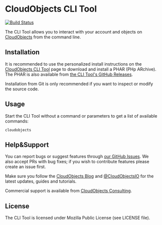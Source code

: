 # CloudObjects CLI Tool

[![Build Status](https://travis-ci.org/CloudObjects/CloudObjects-CLI.svg?branch=0.2)](https://travis-ci.org/CloudObjects/CloudObjects-CLI)

The CLI Tool allows you to interact with your account and objects on [CloudObjects](https://cloudobjects.io/) from the command line.

## Installation

It is recommended to use the personalized install instructions on the [CloudObjects CLI Tool](http://cloudobjects.io/clitool) page to download and install a PHAR (PHp ARchive). The PHAR is also available from [the CLI Tool's GitHub Releases](https://github.com/CloudObjects/CloudObjects-CLI/releases).

Installation from Git is only recommended if you want to inspect or modify the source code.

## Usage

Start the CLI Tool without a command or parameters to get a list of available commands:

    cloudobjects

## Help&Support

You can report bugs or suggest features through [our GitHub Issues](https://github.com/CloudObjects/CloudObjects-CLI/issues). We also accept PRs with bug fixes; if you wish to contribute features please create an issue first.

Make sure you follow the [CloudObjects Blog](https://blog.cloudobjects.io/) and [@CloudObjectsIO](https://twitter.com/CloudObjectsIO) for the latest updates, guides and tutorials.

Commercial support is available from [CloudObjects Consulting](https://cloudobjects.io/consulting).

## License

The CLI Tool is licensed under Mozilla Public License (see LICENSE file).